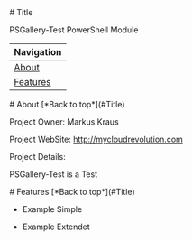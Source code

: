 <a name="Title">
# Title

PSGallery-Test PowerShell Module

|Navigation|
|-----------------|
|[About](#About)|
|[Features](#Features)|



<a name="About">
# About
[*Back to top*](#Title)

Project Owner: Markus Kraus

Project WebSite: http://mycloudrevolution.com

Project Details:

PSGallery-Test is a Test


<a name="Features">
# Features
[*Back to top*](#Title)

+ Example Simple


	
+ Example Extendet

